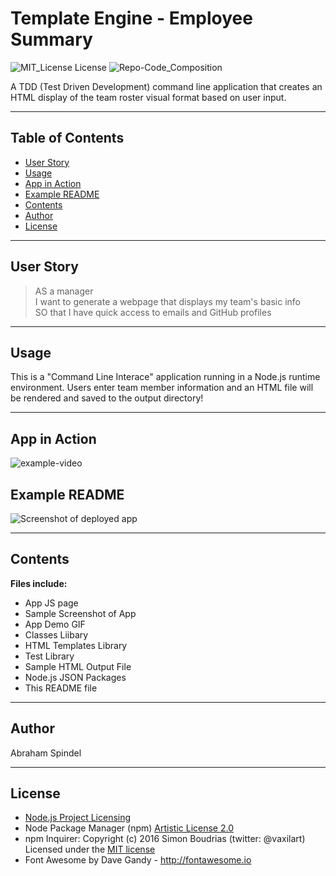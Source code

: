 # Template Engine - Employee Summary
 ![MIT_License License](https://img.shields.io/badge/License-MIT_License-brightgreen)
  ![Repo-Code_Composition](https://img.shields.io/github/languages/top/abraspin/employee-template-engine)  
  
  
A TDD (Test Driven Development) command line application that creates an HTML display of the team roster visual format based on user input.


---

## Table of Contents
  
* [User Story](#User-Story)
* [Usage](#Usage)
* [App in Action](#App-in-Action)
* [Example README](#Example-README)
* [Contents](#Contents)
* [Author](#Author)
* [License](#License)
  
---

## User Story
>AS a manager  
>I want to generate a webpage that displays my team's basic info  
>SO that I have quick access to emails and GitHub profiles  

---


## Usage 
  
This is a "Command Line Interace" application running in a Node.js runtime environment. Users enter team member information and an HTML file will be rendered and saved to the output directory!

---

## App in Action
![example-video](./app-demo.gif)


## Example README
![Screenshot of deployed app](./app-screenshot.png)


---

## Contents
**Files include:**
* App JS page
* Sample Screenshot of App 
* App Demo GIF
* Classes Liibary
* HTML Templates Library 
* Test Library
* Sample HTML Output File
* Node.js JSON Packages
* This README file

---

## Author
Abraham Spindel  

---

## License
* [Node.js Project Licensing](https://raw.githubusercontent.com/nodejs/node/master/LICENSE)   
* Node Package Manager (npm) [Artistic License 2.0](https://www.npmjs.com/policies/npm-license)  
* npm Inquirer: Copyright (c) 2016 Simon Boudrias (twitter: @vaxilart) Licensed under the [MIT license](https://choosealicense.com/licenses/mit/)    
* Font Awesome by Dave Gandy - http://fontawesome.io    



